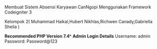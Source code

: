 Membuat Sistem Absensi Karyawan CanNgopi Menggunakan Framework Codeigniter 3

Kelompok 2( Muhammad Haikal,Hubert Nikhlas,Richwen Canady,Gabriella Sheila )


**Recommended PHP Version 7.4^**
**Admin Login Details**
Username: admin
Password: Password@123


